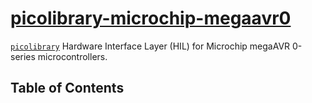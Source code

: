 # [picolibrary-microchip-megaavr0](https://github.com/apcountryman/picolibrary-microchip-megaavr0)
[`picolibrary`](https://github.com/apcountryman/picolibrary) Hardware Interface Layer
(HIL) for Microchip megaAVR 0-series microcontrollers.

## Table of Contents
